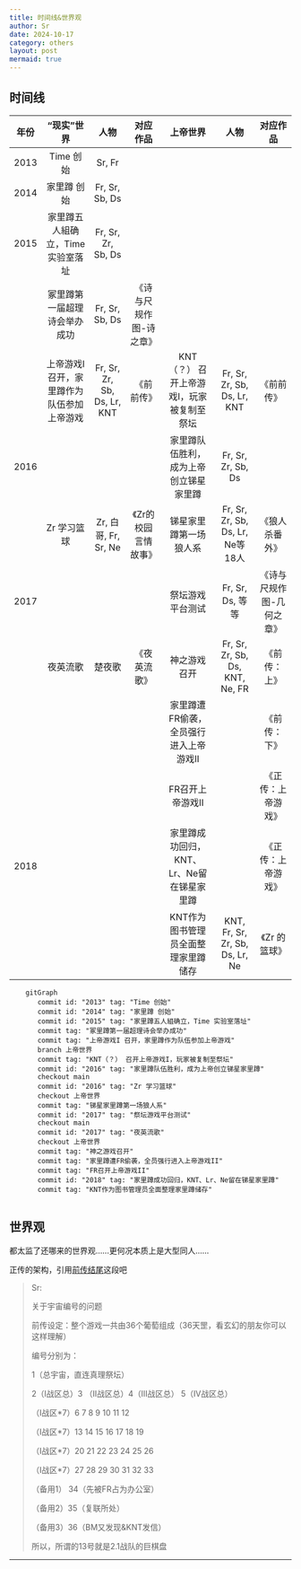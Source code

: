 ```yaml
---
title: 时间线&世界观
author: Sr
date: 2024-10-17
category: others
layout: post
mermaid: true
---
```


## 时间线


|年份|“现实”世界|人物|对应作品|上帝世界|人物|对应作品|
|:-:|:-:|:-:|:-:|:-:|:-:|:-:|
|2013|Time 创始|Sr, Fr| | | | 
|2014|家里蹲 创始|Fr, Sr, Sb, Ds| | | | 
|2015|家里蹲五人組确立，Time 实验室落址|Fr, Sr, Zr, Sb, Ds| | | |
| |冢里蹲第一届超理诗会举办成功|Fr, Sr, Sb, Ds|《诗与尺规作图-诗之章》| | | 
| |上帝游戏I 召开，家里蹲作为队伍参加上帝游戏|Fr, Sr, Zr, Sb, Ds, Lr, KNT| 《前前传》|KNT（？） 召开上帝游戏I，玩家被复制至祭坛|Fr, Sr, Zr, Sb, Ds, Lr, KNT |《前前传》
|2016| | | |家里蹲队伍胜利，成为上帝创立锑星家里蹲|Fr, Sr, Zr, Sb, Ds| 
| |Zr 学习篮球|Zr, 白哥, Fr, Sr, Ne |《Zr的校园言情故事》|锑星家里蹲第一场狼人系|Fr, Sr, Zr, Sb, Ds, Lr, Ne等18人|《狼人杀番外》
|2017| | | |祭坛游戏平台测试|Fr, Sr, Ds, 等等|《诗与尺规作图-几何之章》
| |夜英流歌|楚夜歌|《夜英流歌》|神之游戏召开|Fr, Sr, Zr, Sb, Ds, KNT, Ne, FR|《前传：上》
| | | | |家里蹲遭FR偷袭，全员强行进入上帝游戏II| |《前传：下》
| | | | |FR召开上帝游戏II| |《正传：上帝游戏》
|2018| | | |家里蹲成功回归，KNT、Lr、Ne留在锑星家里蹲| |《正传：上帝游戏》
| | | | |KNT作为图书管理员全面整理家里蹲储存|KNT, Fr, Sr, Zr, Sb, Ds, Lr, Ne|《Zr 的篮球》


```mermaid
    gitGraph
       commit id: "2013" tag: "Time 创始"
       commit id: "2014" tag: "家里蹲 创始"
       commit id: "2015" tag: "家里蹲五人組确立，Time 实验室落址"
       commit tag: "冢里蹲第一届超理诗会举办成功"
       commit tag: "上帝游戏I 召开，家里蹲作为队伍参加上帝游戏"
       branch 上帝世界
       commit tag: "KNT（？） 召开上帝游戏I，玩家被复制至祭坛"
       commit id: "2016" tag: "家里蹲队伍胜利，成为上帝创立锑星家里蹲"
       checkout main
       commit id: "2016" tag: "Zr 学习篮球"
       checkout 上帝世界
       commit tag: "锑星家里蹲第一场狼人系"
       commit id: "2017" tag: "祭坛游戏平台测试"
       checkout main
       commit id: "2017" tag: "夜英流歌"
       checkout 上帝世界
       commit tag: "神之游戏召开"
       commit tag: "家里蹲遭FR偷袭，全员强行进入上帝游戏II"
       commit tag: "FR召开上帝游戏II"
       commit id: "2018" tag: "家里蹲成功回归，KNT、Lr、Ne留在锑星家里蹲"
       commit tag: "KNT作为图书管理员全面整理家里蹲储存"


```

## 世界观

都太监了还哪来的世界观……更何况本质上是大型同人……

正传的架构，引用[前传结尾](https://h1su.github.io/long/2016-08-16-qianzhuanjiewei/)这段吧

>Sr: 
>
>关于宇宙编号的问题
>
>前传设定：整个游戏一共由36个葡萄组成（36天罡，看玄幻的朋友你可以这样理解）
>
>编号分别为：
>
>1（总宇宙，直连真理祭坛）
>
>2（I战区总）3 （II战区总）4（III战区总） 5（IV战区总）
>
>（I战区*7）6 7 8 9 10 11 12
>
>（I战区*7）13 14 15 16 17 18 19
>
>（I战区*7）20 21 22 23 24 25 26
>
>（I战区*7）27 28 29 30 31 32 33
>
>（备用1） 34（先被FR占为办公室）
>
>（备用2）35（复联所处）
>
>（备用3）36（BM又发现&KNT发信）
>
>所以，所谓的13号就是2.1战队的巨棋盘

---


